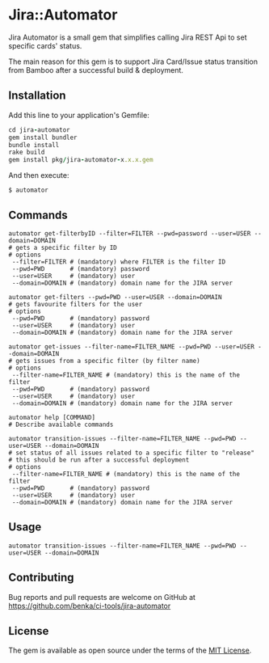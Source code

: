 # Jira::Automator

Jira Automator is a small gem that simplifies calling Jira REST Api to set specific cards' status.

The main reason for this gem is to support Jira Card/Issue status transition from Bamboo after a successful build & deployment.

## Installation

Add this line to your application's Gemfile:

```ruby
cd jira-automator
gem install bundler
bundle install
rake build 
gem install pkg/jira-automator-x.x.x.gem
```

And then execute:

    $ automator

## Commands

    automator get-filterbyID --filter=FILTER --pwd=password --user=USER --domain=DOMAIN
    # gets a specific filter by ID
    # options
     --filter=FILTER # (mandatory) where FILTER is the filter ID
     --pwd=PWD       # (mandatory) password
     --user=USER     # (mandatory) user
     --domain=DOMAIN # (mandatory) domain name for the JIRA server
     
    automator get-filters --pwd=PWD --user=USER --domain=DOMAIN
    # gets favourite filters for the user
    # options
     --pwd=PWD       # (mandatory) password
     --user=USER     # (mandatory) user
     --domain=DOMAIN # (mandatory) domain name for the JIRA server
     
    automator get-issues --filter-name=FILTER_NAME --pwd=PWD --user=USER --domain=DOMAIN
    # gets issues from a specific filter (by filter name)
    # options
     --filter-name=FILTER_NAME # (mandatory) this is the name of the filter
     --pwd=PWD       # (mandatory) password
     --user=USER     # (mandatory) user
     --domain=DOMAIN # (mandatory) domain name for the JIRA server
     
    automator help [COMMAND]                                                     
    # Describe available commands
     
    automator transition-issues --filter-name=FILTER_NAME --pwd=PWD --user=USER --domain=DOMAIN  
    # set status of all issues related to a specific filter to "release"
    # this should be run after a successful deployment
    # options     
     --filter-name=FILTER_NAME # (mandatory) this is the name of the filter
     --pwd=PWD       # (mandatory) password
     --user=USER     # (mandatory) user
     --domain=DOMAIN # (mandatory) domain name for the JIRA server    
    

## Usage

    automator transition-issues --filter-name=FILTER_NAME --pwd=PWD --user=USER --domain=DOMAIN  


## Contributing

Bug reports and pull requests are welcome on GitHub at https://github.com/benka/ci-tools/jira-automator


## License

The gem is available as open source under the terms of the [MIT License](http://opensource.org/licenses/MIT).

